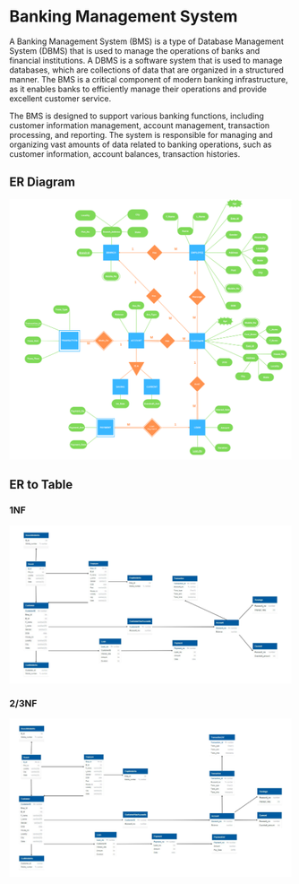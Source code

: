 # Banking Management System

A Banking Management System (BMS) is a type of Database Management System (DBMS)
that is used to manage the operations of banks and financial institutions. A DBMS is a
software system that is used to manage databases, which are collections of data that are
organized in a structured manner. The BMS is a critical component of modern banking
infrastructure, as it enables banks to efficiently manage their operations and provide excellent
customer service.

The BMS is designed to support various banking functions, including customer information
management, account management, transaction processing, and reporting. The system is
responsible for managing and organizing vast amounts of data related to banking operations,
such as customer information, account balances, transaction histories.


## ER Diagram

![er diag](images/er_diagram.png)

## ER to Table

### 1NF
![1nf table](images/er_to_table%20(1nf).png)

### 2/3NF
![3nf table](images/er_to_table%20(3nf).png)
